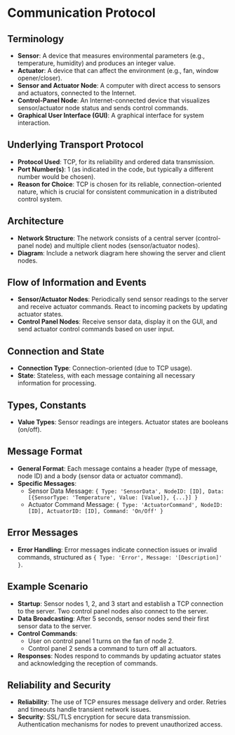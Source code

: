 # Communication Protocol

## Terminology
- **Sensor**: A device that measures environmental parameters (e.g., temperature, humidity) and produces an integer value.
- **Actuator**: A device that can affect the environment (e.g., fan, window opener/closer).
- **Sensor and Actuator Node**: A computer with direct access to sensors and actuators, connected to the Internet.
- **Control-Panel Node**: An Internet-connected device that visualizes sensor/actuator node status and sends control commands.
- **Graphical User Interface (GUI)**: A graphical interface for system interaction.

## Underlying Transport Protocol
- **Protocol Used**: TCP, for its reliability and ordered data transmission.
- **Port Number(s)**: 1 (as indicated in the code, but typically a different number would be chosen).
- **Reason for Choice**: TCP is chosen for its reliable, connection-oriented nature, which is crucial for consistent communication in a distributed control system.

## Architecture
- **Network Structure**: The network consists of a central server (control-panel node) and multiple client nodes (sensor/actuator nodes).
- **Diagram**: Include a network diagram here showing the server and client nodes.

## Flow of Information and Events
- **Sensor/Actuator Nodes**: Periodically send sensor readings to the server and receive actuator commands. React to incoming packets by updating actuator states.
- **Control Panel Nodes**: Receive sensor data, display it on the GUI, and send actuator control commands based on user input.

## Connection and State
- **Connection Type**: Connection-oriented (due to TCP usage).
- **State**: Stateless, with each message containing all necessary information for processing.

## Types, Constants
- **Value Types**: Sensor readings are integers. Actuator states are booleans (on/off).

## Message Format
- **General Format**: Each message contains a header (type of message, node ID) and a body (sensor data or actuator command).
- **Specific Messages**:
    - Sensor Data Message: `{ Type: 'SensorData', NodeID: [ID], Data: [{SensorType: 'Temperature', Value: [Value]}, {...}] }`
    - Actuator Command Message: `{ Type: 'ActuatorCommand', NodeID: [ID], ActuatorID: [ID], Command: 'On/Off' }`

## Error Messages
- **Error Handling**: Error messages indicate connection issues or invalid commands, structured as `{ Type: 'Error', Message: '[Description]' }`.

## Example Scenario
- **Startup**: Sensor nodes 1, 2, and 3 start and establish a TCP connection to the server. Two control panel nodes also connect to the server.
- **Data Broadcasting**: After 5 seconds, sensor nodes send their first sensor data to the server.
- **Control Commands**:
    - User on control panel 1 turns on the fan of node 2.
    - Control panel 2 sends a command to turn off all actuators.
- **Responses**: Nodes respond to commands by updating actuator states and acknowledging the reception of commands.

## Reliability and Security
- **Reliability**: The use of TCP ensures message delivery and order. Retries and timeouts handle transient network issues.
- **Security**: SSL/TLS encryption for secure data transmission. Authentication mechanisms for nodes to prevent unauthorized access.
